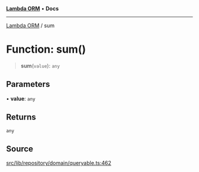 [**Lambda ORM**](../README.md) • **Docs**

***

[Lambda ORM](../README.md) / sum

# Function: sum()

> **sum**(`value`): `any`

## Parameters

• **value**: `any`

## Returns

`any`

## Source

[src/lib/repository/domain/queryable.ts:462](https://github.com/lambda-orm/lambdaorm-base/blob/f5bdfd5d7ef4bf9d8223ee81080c8ed65a6bb693/src/lib/repository/domain/queryable.ts#L462)
